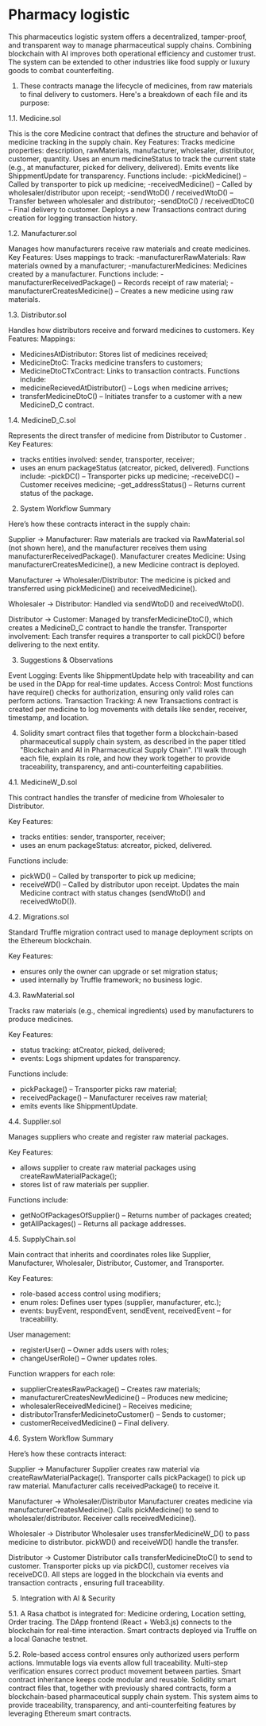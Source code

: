 # Pharmacy logistic

This pharmaceutics logistic system offers a decentralized, tamper-proof, and transparent way to manage pharmaceutical supply chains. Combining blockchain with AI improves both operational efficiency and customer trust. The system can be extended to other industries like food supply or luxury goods to combat counterfeiting.

1. These contracts manage the lifecycle of medicines, from raw materials to final delivery to customers. Here's a breakdown of each file and its purpose:

1.1.  Medicine.sol 

This is the core Medicine contract that defines the structure and behavior of medicine tracking in the supply chain. 
Key Features:  Tracks medicine properties: description, rawMaterials, manufacturer, wholesaler, distributor, customer, quantity. Uses an enum medicineStatus to track the current state (e.g., at manufacturer, picked for delivery, delivered). Emits events like ShippmentUpdate for transparency.
Functions include:
-pickMedicine() – Called by transporter to pick up medicine;
-receivedMedicine() – Called by wholesaler/distributor upon receipt;
-sendWtoD() / receivedWtoD() – Transfer between wholesaler and distributor;
-sendDtoC() / receivedDtoC() – Final delivery to customer.
Deploys a new Transactions contract during creation for logging transaction history.

1.2. Manufacturer.sol 

Manages how manufacturers receive raw materials and create medicines.
Key Features: Uses mappings to track:
-manufacturerRawMaterials: Raw materials owned by a manufacturer;
-manufacturerMedicines: Medicines created by a manufacturer.
Functions include:
-manufacturerReceivedPackage() – Records receipt of raw material;
-manufacturerCreatesMedicine() – Creates a new medicine using raw materials.

1.3. Distributor.sol 

Handles how distributors receive and forward medicines to customers.
Key Features: Mappings:
- MedicinesAtDistributor: Stores list of medicines received;
- MedicineDtoC: Tracks medicine transfers to customers;
- MedicineDtoCTxContract: Links to transaction contracts.
Functions include:
- medicineRecievedAtDistributor() – Logs when medicine arrives;
- transferMedicineDtoC() – Initiates transfer to a customer with a new MedicineD_C contract.

1.4. MedicineD_C.sol

Represents the direct transfer of medicine from Distributor to Customer .
Key Features:
- tracks entities involved: sender, transporter, receiver;
- uses an enum packageStatus (atcreator, picked, delivered).
Functions include:
-pickDC() – Transporter picks up medicine;
-receiveDC() – Customer receives medicine;
-get_addressStatus() – Returns current status of the package.

2. System Workflow Summary

Here’s how these contracts interact in the supply chain:

Supplier → Manufacturer: Raw materials are tracked via RawMaterial.sol (not shown here), and the manufacturer receives them using manufacturerReceivedPackage().
Manufacturer creates Medicine: Using manufacturerCreatesMedicine(), a new Medicine contract is deployed.

Manufacturer → Wholesaler/Distributor: The medicine is picked and transferred using pickMedicine() and receivedMedicine().

Wholesaler → Distributor: Handled via sendWtoD() and receivedWtoD().

Distributor → Customer: Managed by transferMedicineDtoC(), which creates a MedicineD_C contract to handle the transfer.
Transporter involvement: Each transfer requires a transporter to call pickDC() before delivering to the next entity.

3. Suggestions & Observations

Event Logging: Events like ShippmentUpdate help with traceability and can be used in the DApp for real-time updates.
Access Control: Most functions have require() checks for authorization, ensuring only valid roles can perform actions.
Transaction Tracking: A new Transactions contract is created per medicine to log movements with details like sender, receiver, timestamp, and location.

4. Solidity smart contract files that together form a blockchain-based pharmaceutical supply chain system, as described in the paper titled "Blockchain and AI in Pharmaceutical Supply Chain". I'll walk through each file, explain its role, and how they work together to provide traceability, transparency, and anti-counterfeiting capabilities.

4.1. MedicineW_D.sol

This contract handles the transfer of medicine from Wholesaler to Distributor.

Key Features:
- tracks entities: sender, transporter, receiver;
- uses an enum packageStatus: atcreator, picked, delivered.

Functions include:
- pickWD() – Called by transporter to pick up medicine;
- receiveWD() – Called by distributor upon receipt.
Updates the main Medicine contract with status changes (sendWtoD() and receivedWtoD()).

4.2. Migrations.sol

Standard Truffle migration contract used to manage deployment scripts on the Ethereum blockchain.

Key Features:
- ensures only the owner can upgrade or set migration status;
- used internally by Truffle framework; no business logic.

4.3. RawMaterial.sol

Tracks raw materials (e.g., chemical ingredients) used by manufacturers to produce medicines.

Key Features:
- status tracking: atCreator, picked, delivered;
- events: Logs shipment updates for transparency.

Functions include:
- pickPackage() – Transporter picks raw material;
- receivedPackage() – Manufacturer receives raw material;
- emits events like ShippmentUpdate.

4.4. Supplier.sol

Manages suppliers who create and register raw material packages.

Key Features:
- allows supplier to create raw material packages using createRawMaterialPackage();
- stores list of raw materials per supplier.

Functions include:
- getNoOfPackagesOfSupplier() – Returns number of packages created;
- getAllPackages() – Returns all package addresses.

4.5. SupplyChain.sol

Main contract that inherits and coordinates roles like Supplier, Manufacturer, Wholesaler, Distributor, Customer, and Transporter.

Key Features:
- role-based access control using modifiers;
- enum roles: Defines user types (supplier, manufacturer, etc.);
- events: buyEvent, respondEvent, sendEvent, receivedEvent – for traceability.

User management:
- registerUser() – Owner adds users with roles;
- changeUserRole() – Owner updates roles.

Function wrappers for each role:
- supplierCreatesRawPackage() – Creates raw materials;
- manufacturerCreatesNewMedicine() – Produces new medicine;
- wholesalerReceivedMedicine() – Receives medicine;
- distributorTransferMedicinetoCustomer() – Sends to customer;
- customerReceivedMedicine() – Final delivery.

4.6. System Workflow Summary

Here’s how these contracts interact:

Supplier → Manufacturer
Supplier creates raw material via createRawMaterialPackage().
Transporter calls pickPackage() to pick up raw material.
Manufacturer calls receivedPackage() to receive it.

Manufacturer → Wholesaler/Distributor
Manufacturer creates medicine via manufacturerCreatesMedicine().
Calls pickMedicine() to send to wholesaler/distributor.
Receiver calls receivedMedicine().

Wholesaler → Distributor
Wholesaler uses transferMedicineW_D() to pass medicine to distributor.
pickWD() and receiveWD() handle the transfer.

Distributor → Customer
Distributor calls transferMedicineDtoC() to send to customer.
Transporter picks up via pickDC(), customer receives via receiveDC().
All steps are logged in the blockchain via events and transaction contracts , ensuring full traceability.

5. Integration with AI & Security

5.1. A Rasa chatbot is integrated for: Medicine ordering, Location setting, Order tracing. The DApp frontend (React + Web3.js) connects to the blockchain for real-time interaction. Smart contracts deployed via Truffle on a local Ganache testnet.

5.2. Role-based access control ensures only authorized users perform actions. Immutable logs via events allow full traceability. Multi-step verification ensures correct product movement between parties. Smart contract inheritance keeps code modular and reusable.
Solidity smart contract files that, together with previously shared contracts, form a blockchain-based pharmaceutical supply chain system. This system aims to provide traceability, transparency, and anti-counterfeiting features by leveraging Ethereum smart contracts.
